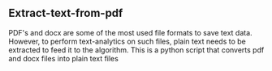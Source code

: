 ## Extract-text-from-pdf

PDF's and docx are some of the most used file formats to save text data. However, to perform text-analytics on such files, plain text needs to be extracted to feed it to the algorithm. This is a python script that converts pdf and docx files into plain text files
